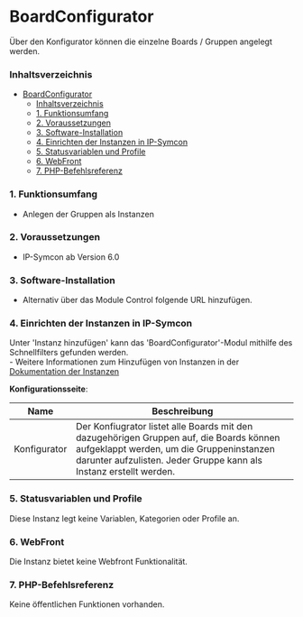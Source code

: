 # BoardConfigurator
Über den Konfigurator können die einzelne Boards / Gruppen angelegt werden.

### Inhaltsverzeichnis

- [BoardConfigurator](#boardconfigurator)
    - [Inhaltsverzeichnis](#inhaltsverzeichnis)
    - [1. Funktionsumfang](#1-funktionsumfang)
    - [2. Voraussetzungen](#2-voraussetzungen)
    - [3. Software-Installation](#3-software-installation)
    - [4. Einrichten der Instanzen in IP-Symcon](#4-einrichten-der-instanzen-in-ip-symcon)
    - [5. Statusvariablen und Profile](#5-statusvariablen-und-profile)
    - [6. WebFront](#6-webfront)
    - [7. PHP-Befehlsreferenz](#7-php-befehlsreferenz)

### 1. Funktionsumfang

* Anlegen der Gruppen als Instanzen

### 2. Voraussetzungen

- IP-Symcon ab Version 6.0

### 3. Software-Installation

* Alternativ über das Module Control folgende URL hinzufügen.

### 4. Einrichten der Instanzen in IP-Symcon

 Unter 'Instanz hinzufügen' kann das 'BoardConfigurator'-Modul mithilfe des Schnellfilters gefunden werden.  
	- Weitere Informationen zum Hinzufügen von Instanzen in der [Dokumentation der Instanzen](https://www.symcon.de/service/dokumentation/konzepte/instanzen/#Instanz_hinzufügen)

__Konfigurationsseite__:

Name     | Beschreibung
-------- | ------------------
Konfigurator | Der Konfiugrator listet alle Boards mit den dazugehörigen Gruppen auf, die Boards können aufgeklappt werden, um die Gruppeninstanzen darunter aufzulisten. Jeder Gruppe kann als Instanz erstellt werden.

### 5. Statusvariablen und Profile

Diese Instanz legt keine Variablen, Kategorien oder Profile an.

### 6. WebFront

Die Instanz bietet keine Webfront Funktionalität.

### 7. PHP-Befehlsreferenz

Keine öffentlichen Funktionen vorhanden.